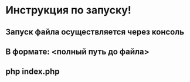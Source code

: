 # Инструкция по запуску!
## Запуск файла осуществляется через консоль
## В формате: <полный путь до файла> 
## php index.php 